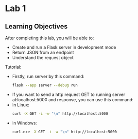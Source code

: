 # Lab 1

## Learning Objectives 

After completing this lab, you will be able to:

- Create and run a Flask server in development mode
- Return JSON from an endpoint
- Understand the request object

Tutorial:

- Firstly, run server by this command:
  ```bash
  flask --app server --debug run

- If you want to send a http request GET to running server at:localhost:5000 and response, you can use this command:
- In Linux:
  ```bash
  curl -X GET -i -w "\n" http://localhost:5000

- In Windows:
  ```bash
  curl.exe -X GET -i -w "\n" http://localhost:5000